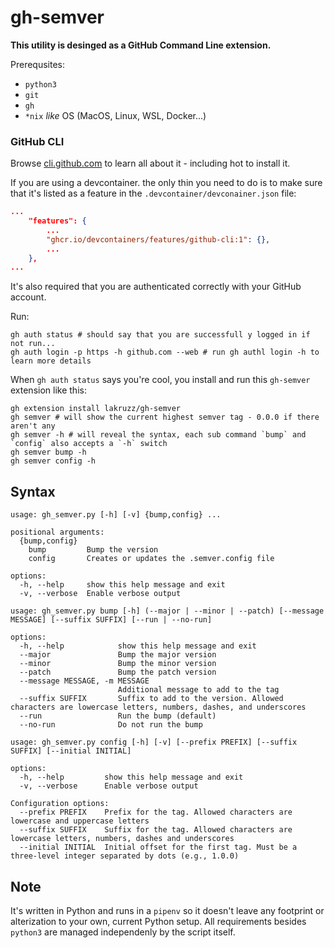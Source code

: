 # gh-semver

**This utility is desinged as a GitHub Command Line extension.**

Prerequsites:
- `python3`
- `git`
- `gh`
- `*nix` _like_ OS (MacOS, Linux, WSL, Docker...)

### GitHub CLI

Browse [cli.github.com](https://cli.github.com/) to learn all about it - including hot to install it.

If you are using a devcontainer. the only thin you need to do is to make sure that it's listed as a feature in the `.devcontainer/devconainer.json` file:

```json
...
	"features": {
		...
		"ghcr.io/devcontainers/features/github-cli:1": {},
		...
	},
...
```

It's also required that you are authenticated correctly with your GitHub account.

Run:

```shell
gh auth status # should say that you are successfull y logged in if not run...
gh auth login -p https -h github.com --web # run gh authl login -h to learn more details
```
When `gh auth status` says you're cool, you install and run this `gh-semver` extension like this:

```shell
gh extension install lakruzz/gh-semver
gh semver # will show the current highest semver tag - 0.0.0 if there aren't any
gh semver -h # will reveal the syntax, each sub command `bump` and `config` also accepts a `-h` switch
gh semver bump -h
gh semver config -h
```
## Syntax

```
usage: gh_semver.py [-h] [-v] {bump,config} ...

positional arguments:
  {bump,config}
    bump         Bump the version
    config       Creates or updates the .semver.config file

options:
  -h, --help     show this help message and exit
  -v, --verbose  Enable verbose output

usage: gh_semver.py bump [-h] (--major | --minor | --patch) [--message MESSAGE] [--suffix SUFFIX] [--run | --no-run]

options:
  -h, --help            show this help message and exit
  --major               Bump the major version
  --minor               Bump the minor version
  --patch               Bump the patch version
  --message MESSAGE, -m MESSAGE
                        Additional message to add to the tag
  --suffix SUFFIX       Suffix to add to the version. Allowed characters are lowercase letters, numbers, dashes, and underscores
  --run                 Run the bump (default)
  --no-run              Do not run the bump

usage: gh_semver.py config [-h] [-v] [--prefix PREFIX] [--suffix SUFFIX] [--initial INITIAL]

options:
  -h, --help         show this help message and exit
  -v, --verbose      Enable verbose output

Configuration options:
  --prefix PREFIX    Prefix for the tag. Allowed characters are lowercase and uppercase letters
  --suffix SUFFIX    Suffix for the tag. Allowed characters are lowercase letters, numbers, dashes and underscores
  --initial INITIAL  Initial offset for the first tag. Must be a three-level integer separated by dots (e.g., 1.0.0)

```

## Note
It's written in Python and runs in a `pipenv` so it doesn't leave any footprint or alterization to your own, current Python setup. All requirements besides `python3` are managed independenly by the script itself.